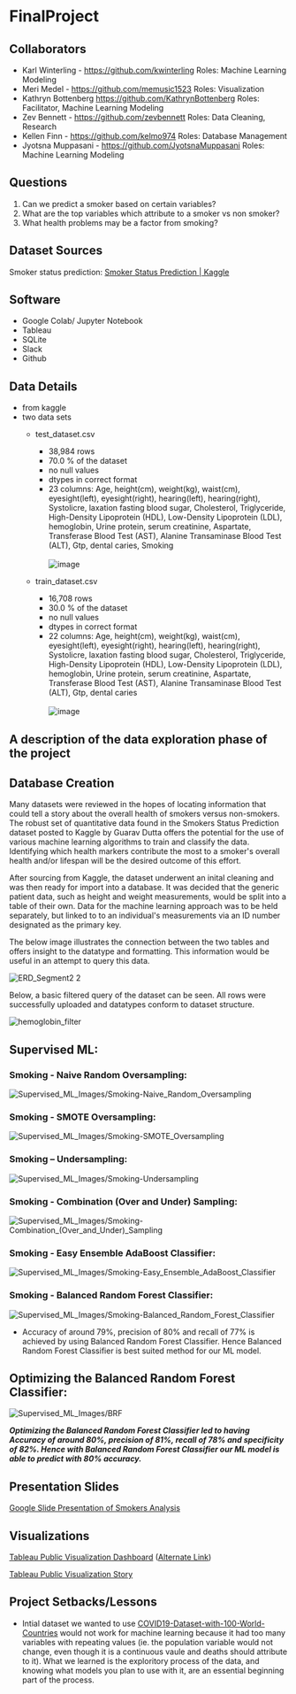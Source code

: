 # FinalProject
## Collaborators
- Karl Winterling - https://github.com/kwinterling Roles: Machine Learning Modeling
- Meri Medel - https://github.com/memusic1523 Roles: Visualization
- Kathryn Bottenberg https://github.com/KathrynBottenberg Roles: Facilitator, Machine Learning Modeling
- Zev Bennett - https://github.com/zevbennett Roles: Data Cleaning, Research
- Kellen Finn - https://github.com/kelmo974 Roles: Database Management
- Jyotsna Muppasani - https://github.com/JyotsnaMuppasani Roles: Machine Learning Modeling

## Questions
1. Can we predict a smoker based on certain variables? 
2. What are the top variables which attribute to a smoker vs non smoker? 
3. What health problems may be a factor from smoking?


## Dataset Sources
Smoker status prediction: [Smoker Status Prediction | Kaggle](https://www.kaggle.com/datasets/gauravduttakiit/smoker-status-prediction)

## Software
- Google Colab/ Jupyter Notebook
- Tableau
- SQLite
- Slack
- Github

## Data Details
- from kaggle
- two data sets 
    - test_dataset.csv
        - 38,984 rows
        - 70.0 % of the dataset
        - no null values
        - dtypes in correct format
        - 23 columns: Age, height(cm), weight(kg), waist(cm), eyesight(left), eyesight(right), hearing(left), hearing(right), Systolicre, laxation fasting blood sugar, Cholesterol, Triglyceride, High-Density Lipoprotein (HDL), Low-Density Lipoprotein (LDL), hemoglobin, Urine protein, serum creatinine, Aspartate, Transferase Blood Test (AST), Alanine Transaminase Blood Test (ALT), Gtp, dental caries, Smoking </br> </br>
        ![image](Images/train_unique_table.png)

    - train_dataset.csv
        - 16,708 rows
        - 30.0 % of the dataset
        - no null values
        - dtypes in correct format
        - 22 columns: Age, height(cm), weight(kg), waist(cm), eyesight(left), eyesight(right), hearing(left), hearing(right), Systolicre, laxation fasting blood sugar, Cholesterol, Triglyceride, High-Density Lipoprotein (HDL), Low-Density Lipoprotein (LDL), hemoglobin, Urine protein, serum creatinine, Aspartate, Transferase Blood Test (AST), Alanine Transaminase Blood Test (ALT), Gtp, dental caries </br> </br>
        ![image](Images/test_unique_table.png)
    
## A description of the data exploration phase of the project



## Database Creation
Many datasets were reviewed in the hopes of locating information that could tell a story about the overall health of smokers versus non-smokers. The robust set of quantitative data found in the Smokers Status Prediction dataset posted to Kaggle by Guarav Dutta offers the potential for the use of various machine learning algorithms to train and classify the data. Identifying which health markers contribute the most to a smoker's overall health and/or lifespan will be the desired outcome of this effort. 

After sourcing from Kaggle, the dataset underwent an inital cleaning and was then ready for import into a database. It was decided that the generic patient data, such as height and weight measurements, would be split into a table of their own. Data for the machine learning approach was to be held separately, but linked to to an individual's measurements via an ID number designated as the primary key.

The below image illustrates the connection between the two tables and offers insight to the datatype and formatting. This information would be useful in an attempt to query this data.

![ERD_Segment2 2](https://user-images.githubusercontent.com/109499859/216783798-7f6fea8f-b485-48c8-a8c9-7eb4f21555cf.png)

Below, a basic filtered query of the dataset can be seen. All rows were successfully uploaded and datatypes conform to dataset structure.

![hemoglobin_filter](https://user-images.githubusercontent.com/109499859/216783838-83fbd9f7-7892-4811-b84f-d9fc4f5d92cc.png)

        
      
## Supervised ML:
### Smoking - Naive Random Oversampling:
![ Supervised_ML_Images/Smoking-Naive_Random_Oversampling]( Supervised_ML_Images/Smoking-Naive_Random_Oversampling.png)

### Smoking - SMOTE Oversampling:
![ Supervised_ML_Images/Smoking-SMOTE_Oversampling]( Supervised_ML_Images/Smoking-SMOTE_Oversampling.png)

### Smoking – Undersampling:
![Supervised_ML_Images/Smoking-Undersampling]( Supervised_ML_Images/Smoking-Undersampling.png)

### Smoking - Combination (Over and Under) Sampling:
![ Supervised_ML_Images/Smoking-Combination_(Over_and_Under)_Sampling]( Supervised_ML_Images/Smoking-Combination_(Over_and_Under)_Sampling.png)

### Smoking - Easy Ensemble AdaBoost Classifier:
![Supervised_ML_Images/Smoking-Easy_Ensemble_AdaBoost_Classifier]( Supervised_ML_Images/Smoking-Easy_Ensemble_AdaBoost_Classifier.png)

### Smoking - Balanced Random Forest Classifier:

![ Supervised_ML_Images/Smoking-Balanced_Random_Forest_Classifier](Supervised_ML_Images/Smoking-Balanced_Random_Forest_Classifier.png)
* Accuracy of around 79%, precision of 80% and recall of 77% is achieved by using Balanced Random Forest Classifier. Hence Balanced Random Forest Classifier is best suited method for our ML model. 

## Optimizing the Balanced Random Forest Classifier:
![Supervised_ML_Images/BRF](Supervised_ML_Images/BRF.png)

***Optimizing the Balanced Random Forest Classifier led to having Accuracy of around 80%, precision of 81%, recall of 78% and specificity of 82%. Hence with Balanced Random Forest Classifier our ML model is able to predict with 80% accuracy.***

## Presentation Slides
[Google Slide Presentation of Smokers Analysis](https://docs.google.com/presentation/d/1J269H3gS8qX-RNoHSV9GkMj8ZjqVQy4Mau5pxhPjKhQ/edit)

## Visualizations
[Tableau Public Visualization Dashboard](https://public.tableau.com/app/profile/meri.c.medel/viz/Dashboard-Smoking/db-factorsofsmokervsnon-smokers) ([Alternate Link](https://public.tableau.com/views/SmokervsNonSmokervis_Dashboard/db-factorsofsmokervsnon-smokers?:language=en-US&:display_count=n&:origin=viz_share_link))

[Tableau Public Visualization Story](https://public.tableau.com/views/Story-Smokersvs_NonSmokers/Story1?:language=en-US&publish=yes&:display_count=n&:origin=viz_share_link)

## Project Setbacks/Lessons
- Intial dataset we wanted to use [COVID19-Dataset-with-100-World-Countries](https://www.kaggle.com/datasets/sambelkacem/covid19-algeria-and-world-dataset) would not work for machine learning because it had too many variables with repeating values (ie. the population variable would not change, even though it is a continuous vaule and deaths should attribute to it). What we learned is the exploritory process of the data, and knowing what models you plan to use with it, are an essential beginning part of the process. 
